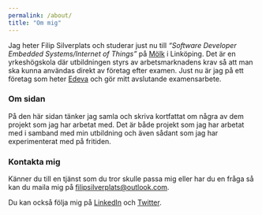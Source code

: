 ```yaml
---
permalink: /about/
title: "Om mig"
---
```


Jag heter Filip Silverplats och studerar just nu till _“Software Developer Embedded Systems/Internet of Things”_ på [Mölk](https://www.molk.com/) i Linköping.
Det är en yrkeshögskola där utbildningen styrs av arbetsmarknadens krav så att man ska kunna användas direkt av företag efter examen. Just nu är jag på ett företag som heter [Edeva](https://www.edeva.se/se/) och gör mitt avslutande examensarbete.

### Om sidan

På den här sidan tänker jag samla och skriva kortfattat om några av dem projekt som jag har arbetat med. Det är både projekt som jag har arbetat med i samband med min utbildning och även sådant som jag har experimenterat med på fritiden.

### Kontakta mig

Känner du till en tjänst som du tror skulle passa mig eller har du en fråga så kan du maila mig på [filipsilverplats@outlook.com](mailto:filipsilverplats@outlook.com).

Du kan också följa mig på [LinkedIn](https://www.linkedin.com/in/filipsilverplats/) och [Twitter](https://twitter.com/FSilverplats).